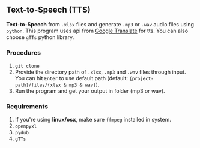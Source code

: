 ## Text-to-Speech (TTS)
**Text-to-Speech** from `.xlsx` files and generate `.mp3` or `.wav` audio files using `python`. This program uses api from [Google Translate](https://translate.google.com/) for tts. You can also choose `gTTs` python library.

### Procedures
1. ```git clone```
2. Provide the directory path of `.xlsx`, `.mp3` and `.wav` files through input. You can hit `Enter` to use default path (default: `{project-path}/files/{xlsx & mp3 & wav}`).
3. Run the program and get your output in folder (mp3 or wav).

### Requirements
1. If you're using **linux/osx**, make sure `ffmpeg` installed in system.
2. `openpyxl`
3. `pydub`
4. `gTTs`
